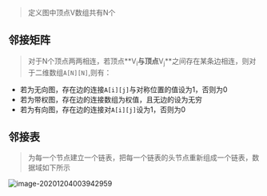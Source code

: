 > 定义图中顶点V数组共有N个

## **邻接矩阵**

> 对于N个顶点两两相连，若顶点**V<sub>i</sub>**与顶点**V<sub>j</sub>**之间存在某条边相连，则对于二维数组`A[N][N]`,则有：

- 若为无向图，存在边的连接`A[i][j]`与对称位置的值设为1，否则为0
- 若为带权图，存在边的连接数组为权值，且无边的设为无穷
- 若为有向图，存在边的连接对`A[i][j]`设为1，否则为0

## 邻接表

> 为每一个节点建立一个链表，把每一个链表的头节点重新组成一个链表，数据域如下所示

![image-20201204003942959](C:\Users\XiaoChuanye\AppData\Roaming\Typora\typora-user-images\image-20201204003942959.png)



 

